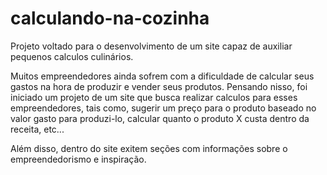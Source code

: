 # calculando-na-cozinha

Projeto voltado para o desenvolvimento de um site capaz de auxiliar pequenos calculos culinários. 


Muitos empreendedores ainda sofrem com a dificuldade de calcular seus gastos na hora de produzir e vender seus produtos. Pensando nisso,
foi iniciado um projeto de um site que busca realizar calculos para esses empreendedores, tais como, sugerir um preço para o produto baseado
no valor gasto para produzi-lo, calcular quanto o produto X custa dentro da receita, etc...

Além disso, dentro do site exitem seções com informações sobre o empreendedorismo e inspiração.
